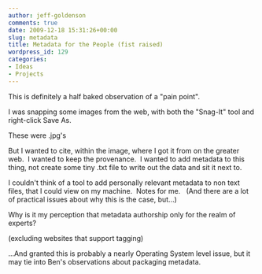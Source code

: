 ```yaml
---
author: jeff-goldenson
comments: true
date: 2009-12-18 15:31:26+00:00
slug: metadata
title: Metadata for the People (fist raised)
wordpress_id: 129
categories:
- Ideas
- Projects
---
```


This is definitely a half baked observation of a "pain point".

I was snapping some images from the web, with both the "Snag-It" tool and right-click Save As.

These were .jpg's

But I wanted to cite, within the image, where I got it from on the greater web.  I wanted to keep the provenance.  I wanted to add metadata to this thing, not create some tiny .txt file to write out the data and sit it next to.

I couldn't think of a tool to add personally relevant metadata to non text files, that I could view on my machine.  Notes for me.   (And there are a lot of practical issues about why this is the case, but...)

Why is it my perception that metadata authorship only for the realm of experts?

(excluding websites that support tagging)

...And granted this is probably a nearly Operating System level issue, but it may tie into Ben's observations about packaging metadata.
